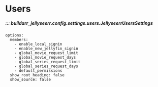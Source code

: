 # Users

##### ::: buildarr_jellyseerr.config.settings.users.JellyseerrUsersSettings
    options:
      members:
        - enable_local_signin
        - enable_new_jellyfin_signin
        - global_movie_request_limit
        - global_movie_request_days
        - global_series_request_limit
        - global_series_request_days
        - default_permissions
      show_root_heading: false
      show_source: false

